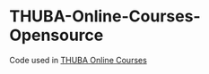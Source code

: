 # THUBA-Online-Courses-Opensource

Code used in [THUBA Online Courses](https://space.bilibili.com/489099832/channel/collectiondetail?sid=601175)
